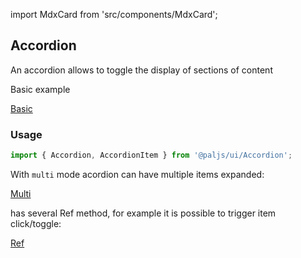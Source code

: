 import MdxCard from 'src/components/MdxCard';

<MdxCard>

## Accordion

An accordion allows to toggle the display of sections of content

Basic example

[Basic](demo://Basic.tsx)

</MdxCard>

<MdxCard>

### Usage

```js
import { Accordion, AccordionItem } from '@paljs/ui/Accordion';
```

With `multi` mode acordion can have multiple items expanded:

[Multi](demo://Multi.tsx)

has several Ref method, for example it is possible to trigger item click/toggle:

[Ref](demo://Ref.tsx)

</MdxCard>